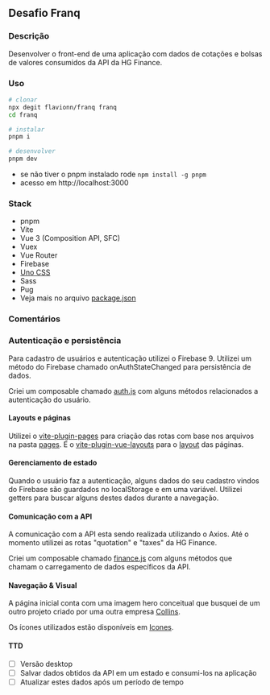 ## Desafio Franq

### Descrição
Desenvolver o front-end de uma aplicação com dados de cotações e bolsas de valores consumidos da API da HG Finance.

### Uso
```bash
# clonar
npx degit flavionn/franq franq
cd franq

# instalar
pnpm i

# desenvolver
pnpm dev
```

- se não tiver o pnpm instalado rode `npm install -g pnpm`
- acesso em http://localhost:3000

### Stack
- pnpm
- Vite
- Vue 3 (Composition API, SFC)
- Vuex
- Vue Router
- Firebase
- [Uno CSS](https://github.com/unocss/unocss)
- Sass
- Pug
- Veja mais no arquivo [package.json](./package.json)

### Comentários

### Autenticação e persistência
Para cadastro de usuários e autenticação utilizei o Firebase 9. Utilizei um método do Firebase chamado onAuthStateChanged para persistência de dados.

Criei um composable chamado [auth.js](./src/composables/auth.js) com alguns métodos relacionados a autenticação do usuário.

#### Layouts e páginas
Utilizei o [vite-plugin-pages](https://github.com/hannoeru/vite-plugin-pages) para criação das rotas com base nos arquivos na pasta [pages](./src/pages). E o [vite-plugin-vue-layouts](https://github.com/JohnCampionJr/vite-plugin-vue-layouts) para o [layout](./src/layouts) das páginas.

#### Gerenciamento de estado
Quando o usuário faz a autenticação, alguns dados do seu cadastro vindos do Firebase são guardados no localStorage e em uma variável. Utilizei getters para buscar alguns destes dados durante a navegação.

#### Comunicação com a API
A comunicação com a API esta sendo realizada utilizando o Axios. Até o momento utilizei as rotas "quotation" e "taxes" da HG Finance.

Criei um composable chamado [finance.js](./src/composables/finance.js) com alguns métodos que chamam o carregamento de dados específicos da API.

#### Navegação & Visual
A página inicial conta com uma imagem hero conceitual que busquei de um outro projeto criado por uma outra empresa [Collins](wearecollins.com).

Os ícones utilizados estão disponíveis em [Icones](https://icones.js.org/).

#### TTD
- [ ] Versão desktop
- [ ] Salvar dados obtidos da API em um estado e consumi-los na aplicação
- [ ] Atualizar estes dados após um período de tempo
